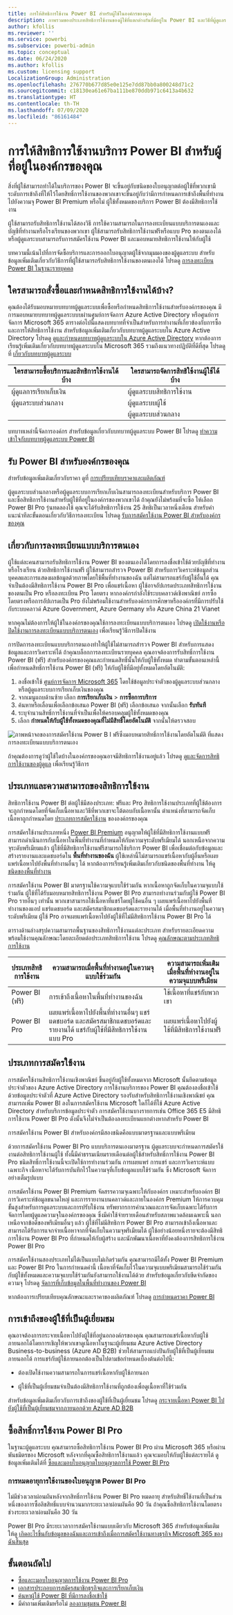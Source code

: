 ```yaml
---
title: การให้สิทธิการใช้งาน Power BI สำหรับผู้ใช้ในองค์กรของคุณ
description: ภาพรวมของประเภทสิทธิการใช้งานของผู้ใช้ที่แตกต่างกันที่มีอยู่ใน Power BI และวิธีที่ผู้ดูแลระบบซื้อและจัดการสิทธิใช้งานสำหรับผู้ใช้ในองค์กรของพวกเขา
author: kfollis
ms.reviewer: ''
ms.service: powerbi
ms.subservice: powerbi-admin
ms.topic: conceptual
ms.date: 06/24/2020
ms.author: kfollis
ms.custom: licensing support
LocalizationGroup: Administration
ms.openlocfilehash: 276770b677d85e0e125e7dd87bb0a800248d71c2
ms.sourcegitcommit: c18130ea61e67ba111be870ddb971c6413a4b632
ms.translationtype: HT
ms.contentlocale: th-TH
ms.lasthandoff: 07/09/2020
ms.locfileid: "86161484"
---
```

# <a name="licensing-the-power-bi-service-for-users-in-your-organization"></a>การให้สิทธิการใช้งานบริการ Power BI สำหรับผู้ที่อยู่ในองค์กรของคุณ

สิ่งที่ผู้ใช้สามารถทำได้ในบริการของ Power BI จะขึ้นอยู่กับชนิดของใบอนุญาตต่อผู้ใช้ที่พวกเขามี ระดับการเข้าถึงที่ให้ไว้โดยสิทธิ์การใช้งานของพวกเขาจะขึ้นอยู่กับว่ามีการกำหนดการเข้าถึงพื้นที่ทำงานไปยังความจุ Power BI Premium หรือไม่ ผู้ใช้ทั้งหมดของบริการ Power BI ต้องมีสิทธิการใช้งาน

ผู้ใช้สามารถรับสิทธิการใช้งานได้สองวิธี การใช้ความสามารถในการลงทะเบียนแบบบริการตนเองและบัญชีที่ทำงานหรือโรงเรียนของพวกเขา ผู้ใช้สามารถรับสิทธิการใช้งานฟรีหรือแบบ Pro ของตนเองได้ หรือผู้ดูแลระบบสามารถรับการสมัครใช้งาน Power BI และมอบหมายสิทธิการใช้งานให้กับผู้ใช้

บทความนี้เน้นไปที่การจัดซื้อบริการและการออกใบอนุญาตผู้ใช้จากมุมมองของผู้ดูแลระบบ สำหรับข้อมูลเพิ่มเติมเกี่ยวกับวิธีการที่ผู้ใช้สามารถรับสิทธิการใช้งานของตนเองได้ โปรดดู [การลงทะเบียน Power BI ในฐานะรายบุคคล](../fundamentals/service-self-service-signup-for-power-bi.md)

## <a name="who-can-purchase-and-assign-licenses"></a>ใครสามารถสั่งซื้อและกำหนดสิทธิการใช้งานได้บ้าง?

คุณต้องได้รับมอบหมายบทบาทผู้ดูแลระบบเพื่อซื้อหรือกำหนดสิทธิการใช้งานสำหรับองค์กรของคุณ มีการมอบหมายบทบาทผู้ดูแลระบบบผ่านศูนย์การจัดการ Azure Active Directory หรือศูนย์การจัดการ Microsoft 365 ตารางต่อไปนี้แสดงบทบาทที่จำเป็นสำหรับการทำงานที่เกี่ยวข้องกับการซื้อและการให้สิทธิการใช้งาน สำหรับข้อมูลเพิ่มเติมเกี่ยวกับบทบาทผู้ดูแลระบบใน Azure Active Directory โปรดดู [ดูและกำหนดบทบาทผู้ดูแลระบบใน Azure Active Directory](https://docs.microsoft.com/azure/active-directory/users-groups-roles/directory-manage-roles-portal) หากต้องการเรียนรู้เพิ่มเติมเกี่ยวกับบทบาทผู้ดูแลระบบใน Microsoft 365 รวมถึงแนวทางปฏิบัติที่ดีที่สุด โปรดดูที่ [เกี่ยวกับบทบาทผู้ดูแลระบบ](https://docs.microsoft.com/microsoft-365/admin/add-users/about-admin-roles?view=o365-worldwide)

| ใครสามารถซื้อบริการและสิทธิการใช้งานได้บ้าง | ใครสามารถจัดการสิทธิใช้งานผู้ใช้ได้บ้าง |
| --------------- | --------------- |
| ผู้ดูแลการเรียกเก็บเงิน | ผู้ดูแลระบบสิทธิการใช้งาน |
| ผู้ดูแลระบบส่วนกลาง | ผู้ดูแลระบบผู้ใช้ |
|  | ผู้ดูแลระบบส่วนกลาง |

บทบาทเหล่านี้จัดการองค์กร สำหรับข้อมูลเกี่ยวกับบทบาทผู้ดูแลระบบ Power BI โปรดดู [ทำความเข้าใจกับบทบาทผู้ดูแลระบบ Power BI](service-admin-role.md)

## <a name="get-power-bi-for-your-organization"></a>รับ Power BI สำหรับองค์กรของคุณ

สำหรับข้อมูลเพิ่มเติมเกี่ยวกับราคา ดูที่ [การเปรียบเทียบราคาและผลิตภัณฑ์](https://powerbi.microsoft.com/pricing/)

ผู้ดูแลระบบส่วนกลางหรือผู้ดูแลระบบการเรียกเก็บเงินสามารถลงทะเบียนสำหรับบริการ Power BI และซื้อสิทธิการใช้งานสำหรับผู้ใช้ที่อยู่ในองค์กรของพวกเขาได้ ถ้าคุณยังไม่พร้อมที่จะซื้อ ให้เลือก Power BI Pro รุ่นทดลองใช้ คุณจะได้รับสิทธิการใช้งาน 25 สิทธิเป็นเวลาหนึ่งเดือน สำหรับคำแนะนำทีละขั้นตอนเกี่ยวกับวิธีการลงทะเบียน โปรดดู [รับการสมัครใช้งาน Power BI สำหรับองค์กรของคุณ](service-admin-org-subscription.md)

## <a name="about-self-service-sign-up"></a>เกี่ยวกับการลงทะเบียนแบบบริการตนเอง

ผู้ใช้แต่ละคนสามารถรับสิทธิการใช้งาน Power BI ของตนเองได้โดยการลงชื่อเข้าใช้ด้วยบัญชีที่ทำงานหรือโรงเรียน ด้วยสิทธิการใช้งานฟรี ผู้ใช้สามารถสำรวจ Power BI สำหรับการวิเคราะห์ข้อมูลส่วนบุคคลและการแสดงผลข้อมูลด้วยภาพโดยใช้พื้นที่ทำงานของฉัน แต่ไม่สามารถแชร์กับผู้ใช้อื่นได้ คุณจำเป็นต้องมีสิทธิการใช้งาน Power BI Pro เพื่อแชร์เนื้อหา ผู้ใช้อาจอัปเกรดประเภทสิทธิการใช้งานของตนเป็น Pro หรือลงทะเบียน Pro โดยตรง หากองค์กรกำลังใช้ระบบคลาวด์เชิงพาณิชย์ การซื้อโดยตรงหรือการอัปเกรดเป็น Pro ยังไม่พร้อมใช้งานสำหรับองค์กรการศึกษาหรือองค์กรที่มีการปรับใช้กับระบบคลาวด์ Azure Government, Azure Germany หรือ Azure China 21 Vianet

หากคุณไม่ต้องการให้ผู้ใช้ในองค์กรของคุณใช้การลงทะเบียนแบบบริการตนเอง โปรดดู [เปิดใช้งานหรือปิดใช้งานการลงทะเบียนแบบบริการตนเอง](service-admin-disable-self-service.md) เพื่อเรียนรู้วิธีการปิดใช้งาน

การปิดการลงทะเบียนแบบบริการตนเองทำให้ผู้ใช้ไม่สามารถสำรวจ Power BI สำหรับการแสดงข้อมูลและการวิเคราะห์ได้ ถ้าคุณบล็อกการลงทะเบียนรายบุคคล คุณอาจต้องการรับสิทธิ์การใช้งาน Power BI (ฟรี) สำหรับองค์กรของคุณและกำหนดสิทธิ์นั้นให้กับผู้ใช้ทั้งหมด ทำตามขั้นตอนเหล่านี้เพื่อกำหนดสิทธิ์การใช้งาน Power BI (ฟรี) ให้กับผู้ใช้ที่มีอยู่ทั้งหมดโดยอัตโนมัติ:

1. ลงชื่อเข้าใช้ [ศูนย์การจัดการ Microsoft 365](https://admin.microsoft.com) โดยใช้ข้อมูลประจำตัวของผู้ดูแลระบบส่วนกลางหรือผู้ดูแลระบบการเรียกเก็บเงินของคุณ
1. จากเมนูแถบด้านซ้าย เลือก **การเรียกเก็บเงิน** > **การซื้อการบริการ**
1. ค้นหาหรือเลื่อนเพื่อเลือกข้อเสนอ Power BI (ฟรี) เลือกข้อเสนอ จากนั้นเลือก **รับทันที**
1. ระบุจำนวนสิทธิ์การใช้งานที่จำเป็นเพื่อให้ครอบคลุมผู้ใช้ทั้งหมดของคุณ
1. เลือก **กำหนดให้กับผู้ใช้ทั้งหมดของคุณที่ไม่มีสิทธิ์โดยอัตโนมัติ** จากนั้นให้ตรวจสอบ

  ![ภาพหน้าจอของการสมัครใช้งาน Power B I ฟรีซึ่งมอบหมายสิทธิ์การใช้งานโดยอัตโนมัติ ที่แสดงการลงทะเบียนแบบบริการตนเอง](media/service-admin-licensing-organization/m365-auto-assign.png)

ถ้าคุณต้องการดูว่าผู้ใช้ใดบ้างในองค์กรของคุณอาจมีสิทธิการใช้งานอยู่แล้ว โปรดดู [ดูและจัดการสิทธิการใช้งานของผู้ดูแล](service-admin-manage-licenses.md) เพื่อเรียนรู้วิธีการ

## <a name="license-types-and-capabilities"></a>ประเภทและความสามารถของสิทธิการใช้งาน

สิทธิการใช้งาน Power BI ต่อผู้ใช้มีสองประเภท: ฟรีและ Pro สิทธิการใช้งานประเภทที่ผู้ใช้ต้องการจะถูกกำหนดโดยที่จัดเก็บเนื้อหาและวิธีที่พวกเขาจะโต้ตอบกับเนื้อหานั้น ตำแหน่งที่สามารถจัดเก็บเนื้อหาถูกกำหนดโดย [ประเภทการสมัครใช้งาน](#subscription-types) ขององค์กรของคุณ

การสมัครใช้งานประเภทหนึ่ง [Power BI Premium](service-admin-premium-purchase.md) อนุญาตให้ผู้ใช้ที่มีสิทธิการใช้งานแบบฟรีสามารถดำเนินการกับเนื้อหาในพื้นที่ทำงานที่กำหนดให้กับความจุระดับพรีเมียมได้ นอกเหนือจากความจุระดับพรีเมียมแล้ว ผู้ใช้ที่มีสิทธิการใช้งานฟรีสามารถใช้บริการ Power BI เพื่อเชื่อมต่อกับข้อมูลและสร้างรายงานและแดชบอร์ดใน **พื้นที่ทำงานของฉัน** ผู้ใช้เหล่านี้ไม่สามารถแชร์เนื้อหากับผู้อื่นหรือเผยแพร่เนื้อหาไปยังพื้นที่ทำงานอื่นๆ ได้ หากต้องการเรียนรู้เพิ่มเติมเกี่ยวกับชนิดของพื้นที่ทำงาน ให้ดู [ชนิดของพื้นที่ทำงาน](../consumer/end-user-workspaces.md#types-of-workspaces)

การสมัครใช้งาน Power BI มาตรฐานใช้ความจุแบบใช้ร่วมกัน หากเนื้อหาถูกจัดเก็บในความจุแบบใช้ร่วมกัน ผู้ใช้ที่ได้รับมอบหมายสิทธิการใช้งาน Power BI Pro สามารถทำงานร่วมกับผู้ใช้ Power BI Pro รายอื่นๆ เท่านั้น พวกเขาสามารถใช้เนื้อหาที่แชร์โดยผู้ใช้คนอื่น ๆ เผยแพร่เนื้อหาไปยังพื้นที่ทำงานของแอป แชร์แดชบอร์ด และสมัครสมาชิกแดชบอร์ดและรายงานได้  เมื่อพื้นที่ทำงานอยู่ในความจุระดับพรีเมียม ผู้ใช้ Pro อาจเผยแพร่เนื้อหาไปยังผู้ใช้ที่ไม่มีสิทธิการใช้งาน Power BI Pro ได้

ตารางด้านล่างสรุปความสามารถพื้นฐานของสิทธิการใช้งานแต่ละประเภท สำหรับรายละเอียดความพร้อมใช้งานคุณลักษณะโดยละเอียดต่อประเภทสิทธิการใช้งาน โปรดดู [คุณลักษณะตามประเภทสิทธิการใช้งาน](../fundamentals/service-features-license-type.md)

| ประเภทสิทธิการใช้งาน | ความสามารถเมื่อพื้นที่ทำงานอยู่ในความจุแบบใช้ร่วมกัน | ความสามารถเพิ่มเติมเมื่อพื้นที่ทำงานอยู่ในความจุแบบพรีเมียม |
| --------- | ----------- | ----------- |
| Power BI (ฟรี) | การเข้าถึงเนื้อหาในพื้นที่ทำงานของฉัน | ใช้เนื้อหาที่แชร์กับพวกเขา |
| Power BI Pro | เผยแพร่เนื้อหาไปยังพื้นที่ทำงานอื่นๆ แชร์แดชบอร์ด และสมัครสมาชิกแดชบอร์ดและรายงานได้ แชร์กับผู้ใช้ที่มีสิทธิการใช้งานแบบ Pro | เผยแพร่เนื้อหาไปยังผู้ใช้ที่มีสิทธิการใช้งานฟรี |

## <a name="subscription-types"></a>ประเภทการสมัครใช้งาน

การสมัครใช้งานสิทธิการใช้งานเชิงพาณิชย์ ขึ้นอยู่กับผู้ใช้ทั้งหมดจาก Microsoft นั้นยึดตามข้อมูลประจำตัวของ Azure Active Directory การใช้งานบริการของ Power BI คุณต้องลงชื่อเข้าใช้ด้วยข้อมูลประจำตัวที่ Azure Active Directory รองรับสำหรับสิทธิการใช้งานเชิงพาณิชย์ คุณสามารถเพิ่ม Power BI ลงในการสมัครใช้งาน Microsoft ใดก็ได้ที่ใช้ Azure Active Directory สำหรับบริการข้อมูลประจำตัว การสมัครใช้งานบางรายการเช่น Office 365 E5 มีสิทธิการใช้งาน Power BI Pro ดังนั้นจึงไม่จำเป็นต้องลงทะเบียนแยกต่างหากสำหรับ Power BI

การสมัครใช้งาน Power BI สำหรับองค์กรมีสองชนิดคือแบบมาตรฐานและแบบพรีเมียม

ด้วยการสมัครใช้งาน Power BI Pro แบบบริการตนเองมาตรฐาน ผู้ดูแลระบบจะกำหนดการสมัครใช้งานต่อสิทธิการใช้งานผู้ใช้ ทั้งนี้มีค่าธรรมเนียมรายเดือนต่อผู้ใช้สำหรับสิทธิ์การใช้งาน Power BI Pro ชนิดสิทธิ์การใช้งานนี้จะเปิดใช้การทำงานร่วมกัน การเผยแพร่ การแชร์ และการวิเคราะห์แบบเฉพาะกิจ เนื้อหาจะได้รับการบันทึกไว้ในความจุที่เก็บข้อมูลแบบใช้ร่วมกัน ซึ่ง Microsoft จัดการอย่างเต็มรูปแบบ

การสมัครใช้งาน Power BI Premium จัดสรรความจุเฉพาะให้กับองค์กร เหมาะสำหรับองค์กร BI การวิเคราะห์ข้อมูลขนาดใหญ่ และการรายงานบนคลาวด์และภายในองค์กร Premium ให้การควบคุมขั้นสูงสำหรับการดูแลระบบและการปรับใช้งาน ทรัพยากรการคำนวณและการจัดเก็บเฉพาะได้รับการจัดการโดยผู้ดูแลความจุในองค์กรของคุณ ซึ่งมีค่าใช้จ่ายรายเดือนสำหรับสภาพแวดล้อมเฉพาะนี้ นอกเหนือจากข้อดีของพรีเมียมอื่นๆ แล้ว ผู้ใช้ที่ไม่มีสิทธิการ Power BI Pro สามารถเข้าถึงเนื้อหาและสามารถได้รับการแจกจ่ายเนื้อหาจากที่จัดเก็บในความจุพรีเมียมได้ ผู้ใช้อย่างน้อยหนึ่งรายจะต้องมีสิทธิการใช้งาน Power BI Pro ที่กำหนดให้กับผู้สร้าง และนักพัฒนาเนื้อหาที่ยังคงต้องการสิทธิการใช้งาน Power BI Pro

การสมัครใช้งานสองประเภทไม่ได้เป็นแบบไม่เกิดร่วมกัน คุณสามารถมีได้ทั้ง Power BI Premium และ Power BI Pro ในการกำหนดค่านี้ เนื้อหาที่จัดเก็บไว้ในความจุแบบพรีเมียมสามารถใช้ร่วมกันกับผู้ใช้ทั้งหมดและความจุแบบใช้ร่วมกันยังสามารถใช้งานได้ด้วย สำหรับข้อมูลเกี่ยวกับขีดจำกัดของความจุ โปรดดู [จัดการที่เก็บข้อมูลในพื้นที่ทำงานของ Power BI](service-admin-manage-your-data-storage-in-power-bi.md)

หากต้องการเปรียบเทียบคุณลักษณะและราคาของผลิตภัณฑ์ โปรดดู [การกำหนดราคา Power BI](https://powerbi.microsoft.com/pricing)

## <a name="guest-user-access"></a>การเข้าถึงของผู้ใช้ที่เป็นผู้เยี่ยมชม

คุณอาจต้องการกระจายเนื้อหาไปยังผู้ใช้ที่อยู่นอกองค์กรของคุณ คุณสามารถแชร์เนื้อหากับผู้ใช้ภายนอกได้โดยการเชิญให้พวกเขาดูเนื้อหาในฐานะผู้เยี่ยมชม Azure Active Directory Business-to-business (Azure AD B2B) ช่วยให้สามารถแบ่งปันกับผู้ใช้ที่เป็นผู้เยี่ยมชมภายนอกได้ การแชร์กับผู้ใช้ภายนอกต้องเป็นไปตามข้อกำหนดเบื้องต้นต่อไปนี้:

- ต้องเปิดใช้งานความสามารถในการแชร์เนื้อหากับผู้ใช้ภายนอก

- ผู้ใช้ที่เป็นผู้เยี่ยมชมจำเป็นต้องมีสิทธิการใช้งานที่ถูกต้องเพื่อดูเนื้อหาที่ใช้ร่วมกัน

สำหรับข้อมูลเพิ่มเติมเกี่ยวกับการเข้าถึงของผู้ใช้ที่เป็นผู้เยี่ยมชม โปรดดู [กระจายเนื้อหา Power BI ไปยังผู้ใช้ที่เป็นผู้เยี่ยมชมจากภายนอกด้วย Azure AD B2B](service-admin-azure-ad-b2b.md)

## <a name="purchase-power-bi-pro-licenses"></a>ซื้อสิทธิ์การใช้งาน Power BI Pro

ในฐานะผู้ดูแลระบบ คุณสามารถซื้อสิทธิการใช้งาน Power BI Pro ผ่าน Microsoft 365 หรือผ่านพันธมิตรของ Microsoft หลังจากที่คุณซื้อสิทธิการใช้งานแล้ว คุณจะมอบให้กับผู้ใช้แต่ละรายได้ ดูข้อมูลเพิ่มเติมได้ที่ [ซื้อและมอบใบอนุญาตใบอนุญาตการใช้ Power BI Pro](service-admin-purchasing-power-bi-pro.md)

### <a name="power-bi-pro-license-expiration"></a>การหมดอายุการใช้งานของใบอนุญาต Power BI Pro

ไม่มีช่วงเวลาผ่อนผันหลังจากสิทธิ์การใช้งาน Power BI Pro หมดอายุ สำหรับสิทธิ์ใช้งานที่เป็นส่วนหนึ่งของการซื้อลิขสิทธิ์แบบจำนวนมากระยะเวลาผ่อนผันคือ 90 วัน ถ้าคุณซื้อสิทธิการใช้งานโดยตรง ช่วงระยะเวลาผ่อนผันคือ 30 วัน

Power BI Pro มีระยะเวลาการสมัครใช้งานแบบเดียวกับ Microsoft 365 สำหรับข้อมูลเพิ่มเติม ให้ดู [เกิดอะไรขึ้นกับข้อมูลของฉันและการเข้าถึงเมื่อการสมัครใช้งานทางธุรกิจ Microsoft 365 ของฉันสิ้นสุด](/microsoft-365/commerce/subscriptions/what-if-my-subscription-expires)


## <a name="next-steps"></a>ขั้นตอนถัดไป

- [ซื้อและะมอบใบอนุญาตการใช้งาน Power BI Pro](service-admin-purchasing-power-bi-pro.md)
- [เอกสารประกอบการสมัครสมาชิกธุรกิจและการเรียกเก็บเงิน](/microsoft-365/commerce/?view=o365-worldwide)
- [ค้นหาผู้ใช้ Power BI ที่มีการลงชื่อเข้าใช้](service-admin-access-usage.md)
- มีคำถามเพิ่มเติมหรือไม่ [ลองถามชุมชน Power BI](https://community.powerbi.com/)
